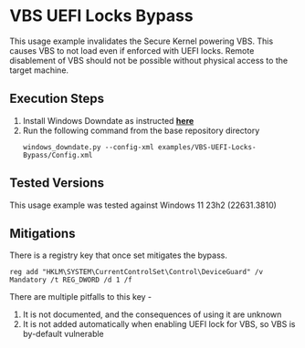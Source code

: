 # VBS UEFI Locks Bypass

This usage example invalidates the Secure Kernel powering VBS. This causes VBS to not load even if enforced with UEFI locks. Remote disablement of VBS should not be possible without physical access to the target machine.

## Execution Steps
1. Install Windows Downdate as instructed [**here**](../../README.md)
2. Run the following command from the base repository directory
    ```
    windows_downdate.py --config-xml examples/VBS-UEFI-Locks-Bypass/Config.xml
    ```

## Tested Versions
This usage example was tested against Windows 11 23h2 (22631.3810)

## Mitigations
There is a registry key that once set mitigates the bypass. 

```
reg add "HKLM\SYSTEM\CurrentControlSet\Control\DeviceGuard" /v Mandatory /t REG_DWORD /d 1 /f
``` 

There are multiple pitfalls to this key - 
1. It is not documented, and the consequences of using it are unknown
2. It is not added automatically when enabling UEFI lock for VBS, so VBS is by-default vulnerable


